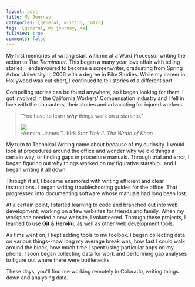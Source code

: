 ```yaml
---
layout: post
title: My Journey
categories: [general, writing, intro]
tags: [general, my journey, me]
fullview: true
comments: false
---
```

My first memories of writing start with me at a Word Processor writing the action to *The Terminator*. This began a many year love affair with telling stories. I endeavoured to become a screenwriter, graduating from Spring Arbor University in 2006 with a degree in Film Studies. While my career in Hollywood was cut short, I continued to tell stories of a different sort.

Compelling stories can be found anywhere, so I began looking for them. I got involved in the California Workers' Compensation industry and I fell in love with the characters, their stories and advocating for injured workers. 

<blockquote>
	<p> "You have to learn <strong><em>why</em></strong> things work on a starship." </p>
  	<img src="{{'/assets/media/kirk.jpeg' | relative_url}}">
   	<footer>-Admiral James T. Kirk <cite title="Star Trek II: The Wrath of Khan">Star Trek II: The Wrath of Khan</cite></footer>
</blockquote>

My turn to Technical Writing came about because of my curiosity. I would look at procedures around the office and wonder why we did things a certain way, or finding gaps in procedure manuals. Through trial and error, I began figuring out why things worked on my figurative starship...and I began writing it all down.

Through it all, I became enamored with writing efficient and clear instructions. I began writing troubleshooting guides for the office. That progressed into documenting software whose manuals had long been lost. 

At a certain point, I started learning to code and branched out into web development, working on a few websites for friends and family. When my workplace needed a new website, I volunteered. Through these projects, I learned to use **Git** & **Heroku**, as well as other web development tools. 

As time went on, I kept adding tools to my toolbox. I began collecting data on various things--how long my average break was, how fast I could walk around the block, how much time I spent using particular apps on my phone. I soon began collecting data for work and performing gap analyses to figure out where there were bottlenecks. 

These days, you'll find me working remotely in Colorado, writing things down and analysing data. 


